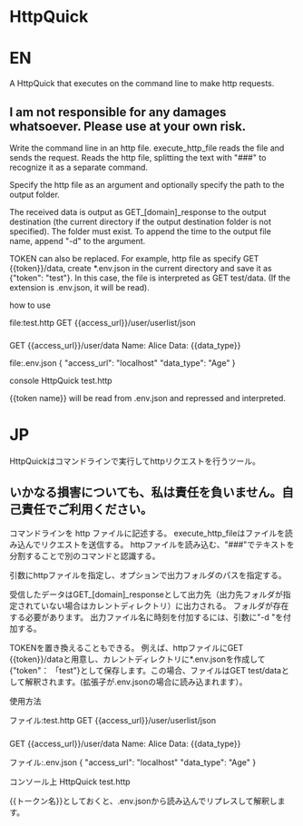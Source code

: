 # HttpQuick
# EN
A HttpQuick that executes on the command line to make http requests.

## I am not responsible for any damages whatsoever. Please use at your own risk.

Write the command line in an http file.
execute_http_file reads the file and sends the request.
Reads the http file, splitting the text with "###" to recognize it as a separate command.

Specify the http file as an argument and optionally specify the path to the output folder.

The received data is output as GET_[domain]_response to the output destination (the current directory if the output destination folder is not specified).
The folder must exist.
To append the time to the output file name, append "-d" to the argument.

TOKEN can also be replaced.
For example, http file as specify GET {{token}}/data, create *.env.json in the current directory and save it as {"token": "test"}. In this case, the file is interpreted as GET test/data. (If the extension is .env.json, it will be read).

how to use

file:test.http
GET {{access_url}}/user/userlist/json
###
GET {{access_url}}/user/data
Name: Alice
Data: {{data_type}}

file:.env.json
{
    "access_url": "localhost"
    "data_type": "Age"
}

console
HttpQuick test.http

{{token name}} will be read from .env.json and repressed and interpreted.
# JP
HttpQuickはコマンドラインで実行してhttpリクエストを行うツール。

## いかなる損害についても、私は責任を負いません。自己責任でご利用ください。

コマンドラインを http ファイルに記述する。
execute_http_fileはファイルを読み込んでリクエストを送信する。
httpファイルを読み込む、"###"でテキストを分割することで別のコマンドと認識する。

引数にhttpファイルを指定し、オプションで出力フォルダのパスを指定する。

受信したデータはGET_[domain]_responseとして出力先（出力先フォルダが指定されていない場合はカレントディレクトリ）に出力される。
フォルダが存在する必要があります。
出力ファイル名に時刻を付加するには、引数に"-d "を付加する。

TOKENを置き換えることもできる。
例えば、httpファイルにGET {{token}}/dataと用意し、カレントディレクトリに*.env.jsonを作成して{"token"： 「test"}として保存します。この場合、ファイルはGET test/dataとして解釈されます。(拡張子が.env.jsonの場合に読み込まれます）。

使用方法

ファイル:test.http
GET {{access_url}}/user/userlist/json
###
GET {{access_url}}/user/data
Name: Alice
Data: {{data_type}}



ファイル:.env.json
{
    "access_url": "localhost"
    "data_type": "Age"
}



コンソール上
HttpQuick test.http

{{トークン名}}としておくと、.env.jsonから読み込んでリプレスして解釈します。
